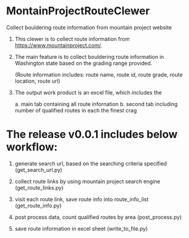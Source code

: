 # MontainProjectRouteClewer
Collect bouldering route information from mountain project website

1) This clewer is to collect route information from https://www.mountainproject.com/.

2) The main feature is to collect bouldering route information in Washington state based on the grading range provided. 

    (Route information includes: route name, route id, route grade, route location, route url)

4) The output work product is an excel file, which includes the 

    a. main tab containing all route infornation
    b. second tab including number of qualified routes in each the finest crag
    
    
# The release v0.0.1 includes below workflow:

1) generate search url, based on the searching criteria specified (get_search_url.py)

3) collect route links by using mountain project search engine (get_route_links.py)

5) visit each route link, save route info into route_info_list (get_route_info.py)

7) post process data, count qualified routes by area (post_process.py)

9) save route information in excel sheet (write_to_file.py)
